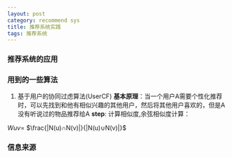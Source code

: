 ```yaml
---
layout: post
category: recommend sys
title: 推荐系统实践
tags: 推荐系统	
---
```


### 推荐系统的应用

### 用到的一些算法
 1. 基于用户的协同过虑算法(UserCF)
**基本原理**：当一个用户A需要个性化推荐时，可以先找到和他有相似兴趣的其他用户，然后将其他用户喜欢的，但是A没有听说过的物品推荐给A
 **step**:
计算相似度,余弦相似度计算：

 $Wuv=$ $\frac{|N(u)∩N(v)|}{|N(u)∪N(v)|}$

 


### 信息来源
